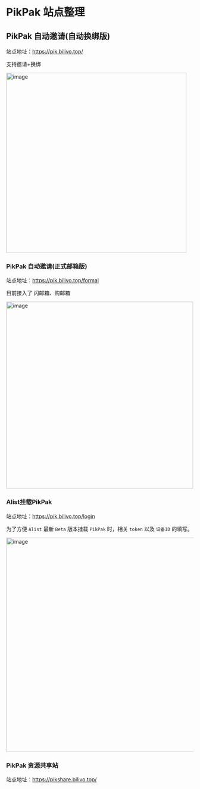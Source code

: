 # PikPak 站点整理

## PikPak 自动邀请(自动换绑版)
站点地址：https://pik.bilivo.top/

支持邀请+换绑

<img width="484" alt="image" src="https://github.com/user-attachments/assets/91ca6971-37ed-4c17-9522-c92e17c2b463">

### PikPak 自动邀请(正式邮箱版)
站点地址：https://pik.bilivo.top/formal

目前接入了 闪邮箱、购邮箱

<img width="502" alt="image" src="https://github.com/user-attachments/assets/9dc72fa2-89ea-4d7a-97f6-55d29f4579ec">


### Alist挂载PikPak

站点地址：https://pik.bilivo.top/login 

为了方便 `Alist` 最新 `Beta` 版本挂载 `PikPak` 时，相关 `token` 以及 `设备ID` 的填写。

<img width="576" alt="image" src="https://github.com/user-attachments/assets/5b5a7ff2-53bf-4041-92be-788324585ca2">


### PikPak 资源共享站

站点地址：https://pikshare.bilivo.top/
